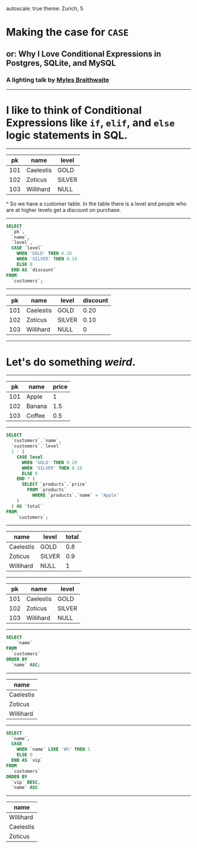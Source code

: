 autoscale: true
theme: Zurich, 5

# Making the case for `CASE`

## or: Why I Love Conditional Expressions in Postgres, SQLite, and MySQL

### A lighting talk by [Myles Braithwaite](https://mylesb.ca/)

---

# I like to think of Conditional Expressions like `if`, `elif`, and `else` logic statements in SQL.

---

| pk  | name      | level   |
| --- | ---       |  ---    |
| 101 | Caelestis | GOLD    |
| 102 | Zoticus   | SILVER  |
| 103 | Willihard | NULL    |

^ So we have a customer table. In the table there is a level and people who are at higher levels get a discount on purchase.

---

```sql
SELECT
  `pk`,
  `name`,
  `level`,
  CASE `level`
    WHEN 'GOLD' THEN 0.20
    WHEN 'SILVER' THEN 0.10
    ELSE 0
  END AS `discount`
FROM
  `customers`;
```

---

| pk  | name      | level   | discount |
| --- | ---       |  ---    | ---      |
| 101 | Caelestis | GOLD    | 0.20     |
| 102 | Zoticus   | SILVER  | 0.10     |
| 103 | Willihard | NULL    | 0        |

---

# Let's do something _weird_.

---

| pk  | name   | price |
| --- | ---    | ---   |
| 101 | Apple  | 1     |
| 102 | Banana | 1.5   |
| 103 | Coffee | 0.5   |

---

```sql
SELECT
  `customers`.`name`,
  `customers`.`level`
  1 - (
    CASE level
      WHEN 'GOLD' THEN 0.20
      WHEN 'SILVER' THEN 0.10
      ELSE 0
    END * (
      SELECT `products`.`price`
  		FROM `products`
		  WHERE `products`.`name` = 'Apple'
  	)
  ) AS `total`
FROM
	`customers`;
```

---

| name      | level  | total |
| ---       | ---    | ---   |
| Caelestis | GOLD   | 0.8   |
| Zoticus   | SILVER | 0.9   |
| Willihard | NULL   | 1     |

---

| pk  | name      | level   |
| --- | ---       |  ---    |
| 101 | Caelestis | GOLD    |
| 102 | Zoticus   | SILVER  |
| 103 | Willihard | NULL    |

---

```sql
SELECT
	`name`
FROM
  `customers`
ORDER BY
  `name` ASC;
```

---

| name      |
| ---       |
| Caelestis |
| Zoticus   |
| Willihard |

---

```sql
SELECT
  `name`,
  CASE
    WHEN `name` LIKE 'W%' THEN 1
    ELSE 0
  END AS `vip`
FROM
  `customers`
ORDER BY
  `vip` DESC,
  `name` ASC
```

---

| name      |
| ---       |
| Willihard |
| Caelestis |
| Zoticus   |
